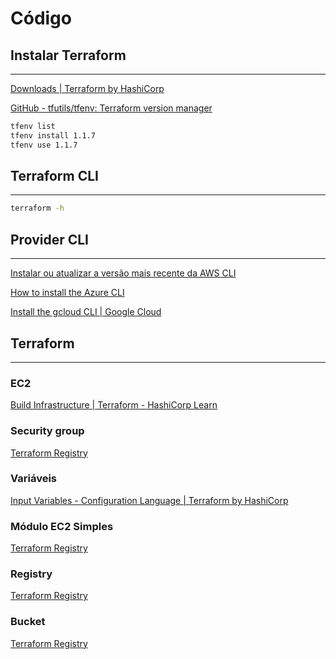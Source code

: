 # Código

## Instalar Terraform

---

[Downloads | Terraform by HashiCorp](https://www.terraform.io/downloads)

[GitHub - tfutils/tfenv: Terraform version manager](https://github.com/tfutils/tfenv)

```bash
tfenv list
tfenv install 1.1.7
tfenv use 1.1.7
```

## Terraform **CLI**

---

```bash
terraform -h
```

## Provider CLI

---

[Instalar ou atualizar a versão mais recente da AWS CLI](https://docs.aws.amazon.com/pt_br/cli/latest/userguide/getting-started-install.html)

[How to install the Azure CLI](https://docs.microsoft.com/en-us/cli/azure/install-azure-cli)

[Install the gcloud CLI | Google Cloud](https://cloud.google.com/sdk/docs/install)

## Terraform

---

### EC2

[Build Infrastructure | Terraform - HashiCorp Learn](https://learn.hashicorp.com/tutorials/terraform/aws-build?in=terraform/aws-get-started)

### Security group

[Terraform Registry](https://registry.terraform.io/providers/hashicorp/aws/latest/docs/resources/security_group)

### Variáveis

[Input Variables - Configuration Language | Terraform by HashiCorp](https://www.terraform.io/language/values/variables)

### Módulo EC2 Simples

[Terraform Registry](https://registry.terraform.io/modules/terraform-aws-modules/ec2-instance/aws/latest)

### **Registry**

[Terraform Registry](https://registry.terraform.io/)

### Bucket

[Terraform Registry](https://registry.terraform.io/providers/hashicorp/aws/latest/docs/resources/s3_bucket)